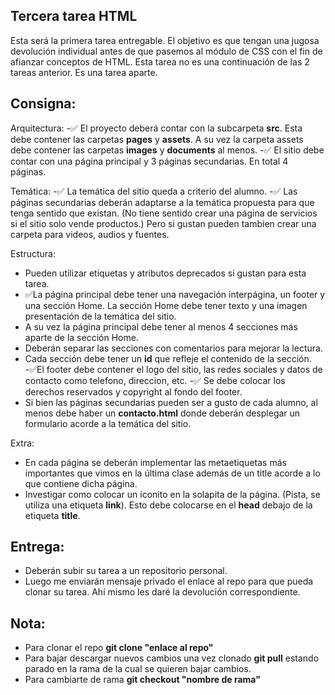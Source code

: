 ## Tercera tarea HTML

Esta será la primera tarea entregable. El objetivo es que tengan una jugosa devolución 
individual antes de que pasemos al módulo de CSS con el fin de afianzar conceptos de HTML.
Esta tarea no es una continuación de las 2 tareas anterior. Es una tarea aparte.

## Consigna:
Arquitectura:
-✅ El proyecto deberá contar con la subcarpeta <b>src</b>. Esta debe contener las carpetas <b>pages</b> y <b>assets</b>. A su vez la carpeta assets debe contener las carpetas <b>images</b> y <b>documents</b> al menos.
-✅ El sitio debe contar con una página principal y 3 páginas secundarias. En total 4 páginas.

Temática:
-✅ La temática del sitio queda a criterio del alumno.
-✅ Las páginas secundarias deberán adaptarse a la temática propuesta para que tenga sentido que existan. (No tiene sentido crear una página de servicios si el sitio solo vende productos.)
Pero si gustan pueden tambien crear una carpeta para videos, audios y fuentes.

Estructura:
- Pueden utilizar etiquetas y atributos deprecados si gustan para esta tarea.
- ✅La página principal debe tener una navegación interpágina, un footer y una sección Home. La sección Home debe tener texto y una imagen presentación de la temática del sitio.
- A su vez la página principal debe tener al menos 4 secciones más aparte de la sección Home.
- Deberán separar las secciones con comentarios para mejorar la lectura.
- Cada sección debe tener un <b>id</b> que refleje el contenido de la sección.
-✅El footer debe contener el logo del sitio, las redes sociales y datos de contacto como telefono, direccion, etc.
-✅ Se debe colocar los derechos reservados y copyright al fondo del footer.
- Si bien las páginas secundarias pueden ser a gusto de cada alumno, al menos debe haber un <b>contacto.html</b> donde deberán desplegar un formulario acorde a la temática del sitio.

Extra:
- En cada página se deberán implementar las metaetiquetas más importantes que vimos en la última clase además de un title acorde a lo que contiene dicha página.
- Investigar como colocar un iconito en la solapita de la página. (Pista, se utiliza una etiqueta <b>link</b>). Esto debe colocarse en el <b>head</b> debajo de la etiqueta <b>title</b>.

## Entrega:
- Deberán subir su tarea a un repositorio personal.
- Luego me enviarán mensaje privado el enlace al repo para que pueda clonar su tarea. Ahí mismo les daré la devolución correspondiente.

## Nota:
- Para clonar el repo **git clone "enlace al repo"**
- Para bajar descargar nuevos cambios una vez clonado **git pull** estando parado en la rama de la cual se quieren bajar cambios.
- Para cambiarte de rama **git checkout "nombre de rama"**
